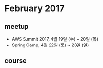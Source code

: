 # February 2017

## meetup

* AWS Summit 2017, 4월 19일 (수) ~ 20일 (목)
* Spring Camp, 4월 22일 (토) ~ 23일 (일)

## course

